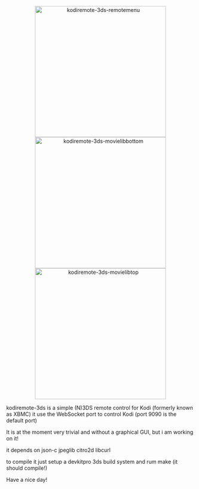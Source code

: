 <p align="center"><img src="https://i.imgur.com/zfCJmJf.png" width="350" title="kodiremote-3ds-remotemenu">
<img src="https://i.imgur.com/yXouFqf.png" width="350" title="kodiremote-3ds-movielibbottom">
<img src="https://i.imgur.com/kL1htX9.png" width="350" title="kodiremote-3ds-movielibtop"></p>


kodiremote-3ds is a simple (N)3DS remote control for Kodi (formerly known as XBMC)
it use the WebSocket port to control Kodi (port 9090 is the default port)

It is at the moment very trivial and without a graphical GUI, but i am working on it!

it depends on json-c jpeglib citro2d libcurl

to compile it just setup a devkitpro 3ds build system and rum make (it should compile!)

Have a nice day!
